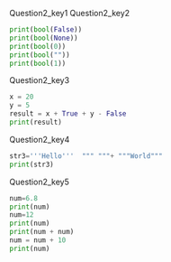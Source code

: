 Question2_key1
Question2_key2


```python
print(bool(False))
print(bool(None))
print(bool(0))
print(bool(""))
print(bool(1))
 ```

Question2_key3


```python
x = 20
y = 5
result = x + True + y - False
print(result)
 ```

Question2_key4


```python
str3='''Hello'''  """ """+ """World"""
print(str3)
 ```

Question2_key5


```python
num=6.8
print(num)
num=12
print(num)
print(num + num)
num = num + 10
print(num)
 ```